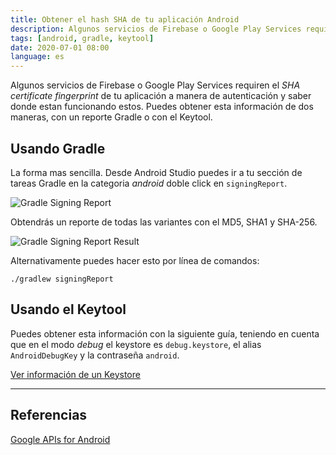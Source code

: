 ```yaml
---
title: Obtener el hash SHA de tu aplicación Android
description: Algunos servicios de Firebase o Google Play Services requiren el SHA certificate fingerprint de tu aplicación. Hay dos maneras de obtener esto, un reporte Gradle y con el Keytool.
tags: [android, gradle, keytool]
date: 2020-07-01 08:00
language: es
---
```

Algunos servicios de Firebase o Google Play Services requiren el _SHA certificate fingerprint_ de tu aplicación a manera de autenticación y saber donde estan funcionando estos. Puedes obtener esta información de dos maneras, con un reporte Gradle o con el Keytool.

## Usando Gradle

La forma mas sencilla. Desde Android Studio puedes ir a tu sección de tareas Gradle en la categoria _android_ doble click en `signingReport`.

![Gradle Signing Report](/images/android/gradle-signing-report.png)

Obtendrás un reporte de todas las variantes con el MD5, SHA1 y SHA-256.

![Gradle Signing Report Result](/images/android/gradle-signing-report-result.png)

Alternativamente puedes hacer esto por línea de comandos:

```
./gradlew signingReport
```

## Usando el Keytool

Puedes obtener esta información con la siguiente guía, teniendo en cuenta que en el modo _debug_ el keystore es `debug.keystore`, el alias `AndroidDebugKey` y la contraseña `android`.

[Ver información de un Keystore](/basics/ver-info-keystore/)

---

## Referencias

[Google APIs for Android](https://developers.google.com/android/guides/client-auth)

